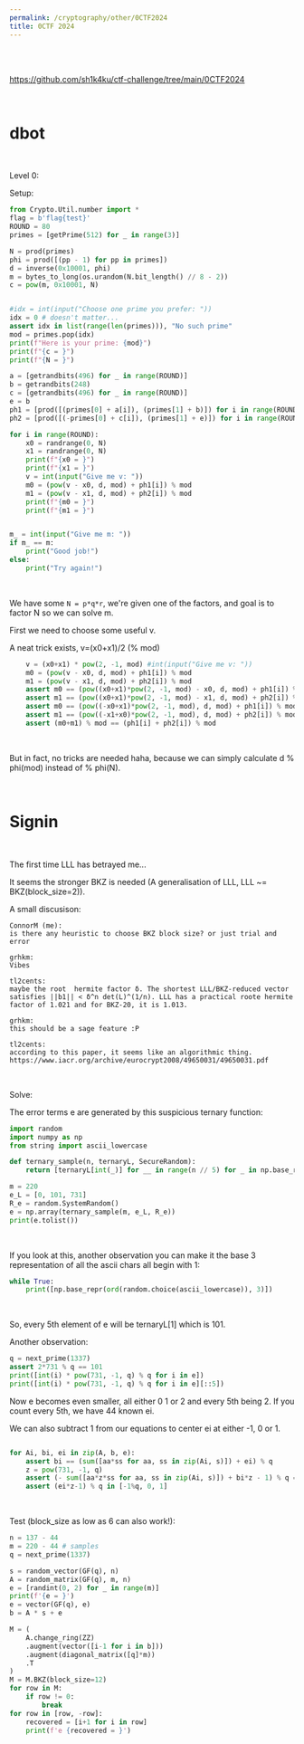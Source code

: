 ```yaml
---
permalink: /cryptography/other/0CTF2024
title: 0CTF 2024
---
```



<br>

<br>

<https://github.com/sh1k4ku/ctf-challenge/tree/main/0CTF2024>

<br>



# dbot

<br>

Level 0:

Setup:

```python
from Crypto.Util.number import *
flag = b'flag{test}'
ROUND = 80
primes = [getPrime(512) for _ in range(3)]

N = prod(primes)
phi = prod([(pp - 1) for pp in primes])
d = inverse(0x10001, phi)
m = bytes_to_long(os.urandom(N.bit_length() // 8 - 2))
c = pow(m, 0x10001, N)


#idx = int(input("Choose one prime you prefer: "))
idx = 0 # doesn't matter...
assert idx in list(range(len(primes))), "No such prime"
mod = primes.pop(idx)
print(f"Here is your prime: {mod}")
print(f"{c = }")
print(f"{N = }")

a = [getrandbits(496) for _ in range(ROUND)]
b = getrandbits(248)
c = [getrandbits(496) for _ in range(ROUND)]
e = b
ph1 = [prod([(primes[0] + a[i]), (primes[1] + b)]) for i in range(ROUND)]
ph2 = [prod([(-primes[0] + c[i]), (primes[1] + e)]) for i in range(ROUND)]

for i in range(ROUND):
    x0 = randrange(0, N)
    x1 = randrange(0, N)
    print(f"{x0 = }")
    print(f"{x1 = }")
    v = int(input("Give me v: "))
    m0 = (pow(v - x0, d, mod) + ph1[i]) % mod
    m1 = (pow(v - x1, d, mod) + ph2[i]) % mod
    print(f"{m0 = }")
    print(f"{m1 = }")


m_ = int(input("Give me m: "))
if m_ == m:
    print("Good job!")
else:
    print("Try again!")
```

<br>

We have some `N = p*q*r`, we're given one of the factors, and goal is to factor N so we can solve m. 

First we need to choose some useful v. 

A neat trick exists, v=(x0+x1)/2 (% mod)

```python
    v = (x0+x1) * pow(2, -1, mod) #int(input("Give me v: "))
    m0 = (pow(v - x0, d, mod) + ph1[i]) % mod
    m1 = (pow(v - x1, d, mod) + ph2[i]) % mod
    assert m0 == (pow((x0+x1)*pow(2, -1, mod) - x0, d, mod) + ph1[i]) % mod
    assert m1 == (pow((x0+x1)*pow(2, -1, mod) - x1, d, mod) + ph2[i]) % mod
    assert m0 == (pow((-x0+x1)*pow(2, -1, mod), d, mod) + ph1[i]) % mod
    assert m1 == (pow((-x1+x0)*pow(2, -1, mod), d, mod) + ph2[i]) % mod
    assert (m0+m1) % mod == (ph1[i] + ph2[i]) % mod
```

<br>

But in fact, no tricks are needed haha, because we can simply calculate d % phi(mod) instead of % phi(N). 


<br>

# Signin

<br>

The first time LLL has betrayed me...

It seems the stronger BKZ is needed (A generalisation of LLL, LLL ~= BKZ(block_size=2)). 

A small discusison:

```
ConnorM (me):
is there any heuristic to choose BKZ block size? or just trial and error

grhkm:
Vibes

tl2cents:
maybe the root  hermite factor δ. The shortest LLL/BKZ-reduced vector satisfies ||b1|| < δ^n det(L)^(1/n). LLL has a practical roote hermite factor of 1.021 and for BKZ-20, it is 1.013.

grhkm:
this should be a sage feature :P

tl2cents:
according to this paper, it seems like an algorithmic thing. https://www.iacr.org/archive/eurocrypt2008/49650031/49650031.pdf
```

<br>

Solve:


The error terms e are generated by this suspicious ternary function:

```python
import random
import numpy as np
from string import ascii_lowercase

def ternary_sample(n, ternaryL, SecureRandom):
    return [ternaryL[int(_)] for __ in range(n // 5) for _ in np.base_repr(ord(SecureRandom.choice(ascii_lowercase)), 3)]

m = 220
e_L = [0, 101, 731]
R_e = random.SystemRandom()
e = np.array(ternary_sample(m, e_L, R_e))
print(e.tolist())
```

<br>

If you look at this, another observation you can make it the base 3 representation of all the ascii chars all begin with 1:

```python
while True:
    print([np.base_repr(ord(random.choice(ascii_lowercase)), 3)])
```

<br>

So, every 5th element of e will be ternaryL[1] which is 101. 


Another observation:

```python
q = next_prime(1337)
assert 2*731 % q == 101
print([int(i) * pow(731, -1, q) % q for i in e])
print([int(i) * pow(731, -1, q) % q for i in e][::5])
```

Now e becomes even smaller, all either 0 1 or 2 and every 5th being 2. If you count every 5th, we have 44 known ei. 

We can also subtract 1 from our equations to center ei at either -1, 0 or 1. 


```python

for Ai, bi, ei in zip(A, b, e):
    assert bi == (sum([aa*ss for aa, ss in zip(Ai, s)]) + ei) % q
    z = pow(731, -1, q)
    assert (- sum([aa*z*ss for aa, ss in zip(Ai, s)]) + bi*z - 1) % q == (ei*z-1) % q
    assert (ei*z-1) % q in [-1%q, 0, 1]
```


<br>

Test (block_size as low as 6 can also work!):

```python
n = 137 - 44
m = 220 - 44 # samples
q = next_prime(1337)

s = random_vector(GF(q), n)
A = random_matrix(GF(q), m, n)
e = [randint(0, 2) for _ in range(m)]
print(f'{e = }')
e = vector(GF(q), e)
b = A * s + e

M = (
    A.change_ring(ZZ)
    .augment(vector([i-1 for i in b]))
    .augment(diagonal_matrix([q]*m))
    .T
)
M = M.BKZ(block_size=12)
for row in M:
    if row != 0:
        break
for row in [row, -row]:
    recovered = [i+1 for i in row]
    print(f'e {recovered = }')
```
